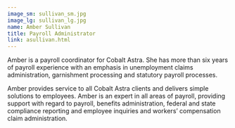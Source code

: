 ```yaml
---
image_sm: sullivan_sm.jpg
image_lg: sullivan_lg.jpg
name: Amber Sullivan 
title: Payroll Administrator
link: asullivan.html
---
```

Amber is a payroll coordinator for Cobalt Astra.  She has more than six years of payroll experience with an emphasis in unemployment claims administration, garnishment processing and statutory payroll processes.  

Amber provides service to all Cobalt Astra clients and delivers simple solutions to employees.  Amber is an expert in all areas of payroll, providing support with regard to payroll, benefits administration, federal and state compliance reporting and employee inquiries and workers’ compensation claim administration. 
